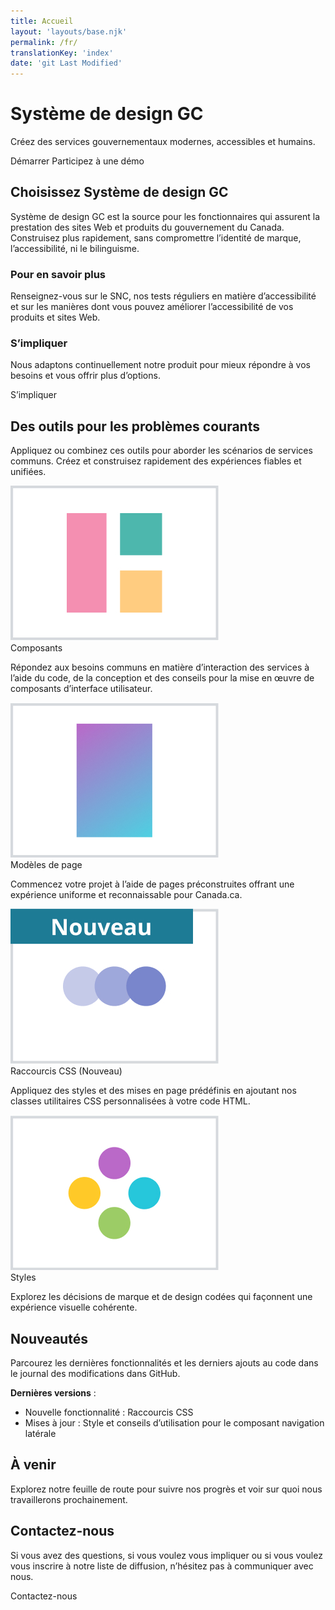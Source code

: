 ```yaml
---
title: Accueil
layout: 'layouts/base.njk'
permalink: /fr/
translationKey: 'index'
date: 'git Last Modified'
---
```


# Système de design GC

Créez des services gouvernementaux modernes, accessibles et humains.

<gcds-button type="link" href="{{ links.startToUse }}">
  Démarrer
</gcds-button>

<gcds-button type="link" href="{{ links.registerDemo }}" button-role="secondary">
  Participez à une démo
</gcds-button>

<section class="bt-sm mt-500">

## Choisissez Système de design GC

Système de design GC est la source pour les fonctionnaires qui assurent la prestation des sites Web et produits du gouvernement du Canada. Construisez plus rapidement, sans compromettre l’identité de marque, l’accessibilité, ni le bilinguisme. 

### Pour en savoir plus

Renseignez-vous <gcds-link href="{{ links.aboutUs }}">sur le SNC</gcds-link>, nos <gcds-link href="{{ links.accessibilityTesting }}">tests réguliers en matière d’accessibilité</gcds-link> et sur les manières dont vous pouvez améliorer l’accessibilité de vos produits et sites Web.

### S’impliquer

Nous adaptons continuellement notre produit pour mieux répondre à vos besoins et vous offrir plus d’options.

<gcds-button type="link" href="{{ links.getInvolved }}" button-role="secondary">
  S’impliquer 
</gcds-button>

</section>

<section class="bt-sm mt-500">

## Des outils pour les problèmes courants

Appliquez ou combinez ces outils pour aborder les scénarios de services communs. Créez et construisez rapidement des expériences fiables et unifiées.

<gcds-grid columns="1fr" columns-tablet="1.5fr 2.5fr" columns-desktop="1fr 3fr" gap="150" gap-tablet="300">

<img class="align-self-center d-none md:d-block" src="/images/common/home/components.jpg" alt="Trois formes distinctes, un rectangle rose à côté d'un carré vert et d'un carré jaune, forment le contour d'un plus grand carré." />

<div>
  <gcds-heading tag="h3">
    <gcds-link href="{{ links.components }}">Composants</gcds-link>
  </gcds-heading>

  Répondez aux besoins communs en matière d’interaction des services à l’aide du code, de la conception et des conseils pour la mise en œuvre de composants d’interface utilisateur.
</div>

<img class="align-self-center d-none md:d-block" src="/images/common/home/templates.jpg" alt="Un rectangle vertical rempli d'un dégradé du rose au bleu." />

<div>
  <gcds-heading tag="h3">
    <gcds-link href="{{ links.pageTemplates }}">Modèles de page</gcds-link>
  </gcds-heading>

  Commencez votre projet à l’aide de pages préconstruites offrant une expérience uniforme et reconnaissable pour Canada.ca.
</div>

<img class="align-self-center d-none md:d-block" src="/images/fr/accueil/shortcuts.jpg" alt="Un badge en haut à gauche avec le mot nouveau. Trois points horizontaux légèrement superposés dans des tons de bleu successivement foncés." />

<div>
  <gcds-heading tag="h3">
    <gcds-link href="{{ links.shortcuts }}">Raccourcis CSS <gcds-sr-only>(Nouveau)</gcds-sr-only></gcds-link>
  </gcds-heading>

  Appliquez des styles et des mises en page prédéfinis en ajoutant nos classes utilitaires CSS personnalisées à votre code HTML.
</div>

<img class="align-self-center d-none md:d-block" src="/images/common/home/styles.jpg" alt="Un groupe de quatre points violets, bleus, verts et jaunes." />

<div>
  <gcds-heading tag="h3">
    <gcds-link href="{{ links.styles }}">Styles</gcds-link>
  </gcds-heading>

  Explorez les décisions de marque et de design codées qui façonnent une expérience visuelle cohérente.
</div>

</gcds-grid>

</section>

<section class="bt-sm mt-500">

## Nouveautés

Parcourez les dernières fonctionnalités et les derniers ajouts au code dans le <gcds-link href="{{ links.releaseNotes}}" external>journal des modifications dans GitHub</gcds-link>.

**Dernières versions** :

- Nouvelle fonctionnalité :  <gcds-link href="{{ links.shortcuts }}">Raccourcis CSS</gcds-link>
- Mises à jour : Style et conseils d’utilisation pour le composant <gcds-link href="{{ links.sideNav }}">navigation latérale</gcds-link>

</section>

<section class="bt-sm mt-500">

## À venir

Explorez notre <gcds-link href="{{ links.roadmap }}">feuille de route</gcds-link> pour suivre nos progrès et voir sur quoi nous travaillerons prochainement. 

</section>

<section class="bt-sm mt-500">

## Contactez-nous

Si vous avez des questions, si vous voulez vous impliquer ou si <gcds-link href="{{ getInvolved }}">vous voulez</gcds-link> vous inscrire à notre liste de diffusion, n’hésitez pas à communiquer avec nous.

<gcds-button type="link" href="{{ links.contact }}" button-role="secondary">
  Contactez-nous
</gcds-button>

</section>
